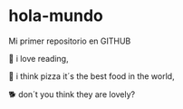 # hola-mundo

Mi primer repositorio en GITHUB

 📖 i love reading,
 
 🍕 i think pizza it´s the best food in the world,
 
 🐕 don´t you think they are lovely?
